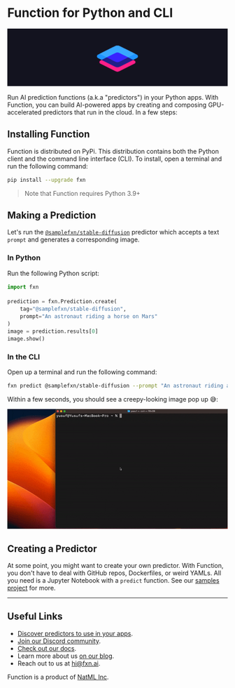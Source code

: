 # Function for Python and CLI

![function logo](https://raw.githubusercontent.com/fxnai/.github/main/logo_wide.png)

Run AI prediction functions (a.k.a "predictors") in your Python apps. With Function, you can build AI-powered apps by creating and composing GPU-accelerated predictors that run in the cloud. In a few steps:

## Installing Function
Function is distributed on PyPi. This distribution contains both the Python client and the command line interface (CLI). To install, open a terminal and run the following command:
```sh
pip install --upgrade fxn
```

> Note that Function requires Python 3.9+

## Making a Prediction
Let's run the [`@samplefxn/stable-diffusion`](https://fxn.ai/@samplefxn/stable-diffusion) predictor which accepts a text `prompt` and generates a corresponding image.

### In Python
Run the following Python script:
```py
import fxn

prediction = fxn.Prediction.create(
    tag="@samplefxn/stable-diffusion",
    prompt="An astronaut riding a horse on Mars"
)
image = prediction.results[0]
image.show()
```

### In the CLI
Open up a terminal and run the following command:

```sh
fxn predict @samplefxn/stable-diffusion --prompt "An astronaut riding a horse on the moon"
```

Within a few seconds, you should see a creepy-looking image pop up 😅:

![prediction](https://raw.githubusercontent.com/fxnai/.github/main/predict.gif)

## Creating a Predictor
At some point, you might want to create your own predictor. With Function, you don't have to deal with GitHub repos, Dockerfiles, or weird YAMLs. All you need is a Jupyter Notebook with a `predict` function. See our [samples project](https://github.com/fxnai/samples) for more.

___

## Useful Links
- [Discover predictors to use in your apps](https://fxn.ai/explore).
- [Join our Discord community](https://fxn.ai/community).
- [Check out our docs](https://docs.fxn.ai).
- Learn more about us [on our blog](https://blog.fxn.ai).
- Reach out to us at [hi@fxn.ai](mailto:hi@fxn.ai).

Function is a product of [NatML Inc](https://github.com/natmlx).